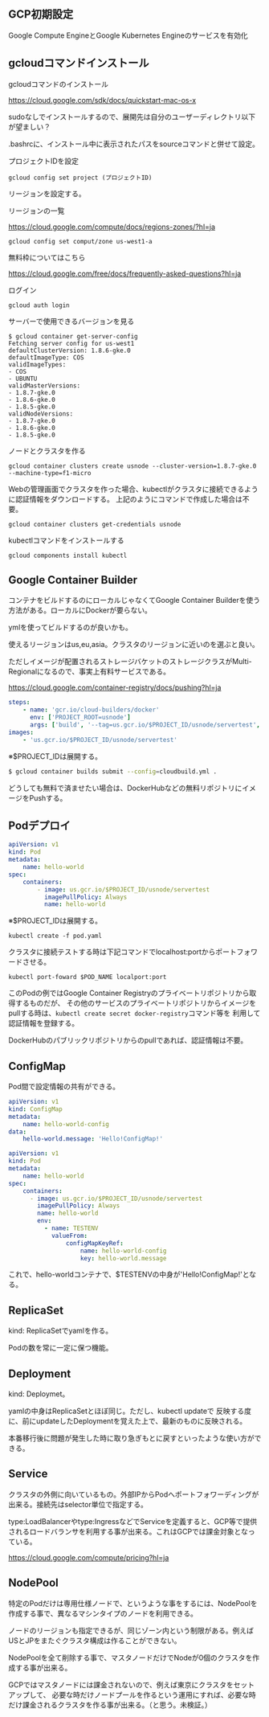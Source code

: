 ## GCP初期設定

Google Compute EngineとGoogle Kubernetes Engineのサービスを有効化

## gcloudコマンドインストール
gcloudコマンドのインストール

https://cloud.google.com/sdk/docs/quickstart-mac-os-x

sudoなしでインストールするので、展開先は自分のユーザーディレクトリ以下が望ましい？

.bashrcに、インストール中に表示されたパスをsourceコマンドと併せて設定。


プロジェクトIDを設定

`gcloud config set project (プロジェクトID)`


リージョンを設定する。

リージョンの一覧

https://cloud.google.com/compute/docs/regions-zones/?hl=ja

`gcloud config set comput/zone us-west1-a`

無料枠についてはこちら

https://cloud.google.com/free/docs/frequently-asked-questions?hl=ja


ログイン

`gcloud auth login`

サーバーで使用できるバージョンを見る

```
$ gcloud container get-server-config
Fetching server config for us-west1
defaultClusterVersion: 1.8.6-gke.0
defaultImageType: COS
validImageTypes:
- COS
- UBUNTU
validMasterVersions:
- 1.8.7-gke.0
- 1.8.6-gke.0
- 1.8.5-gke.0
validNodeVersions:
- 1.8.7-gke.0
- 1.8.6-gke.0
- 1.8.5-gke.0
```

ノードとクラスタを作る

`gcloud container clusters create usnode --cluster-version=1.8.7-gke.0 --machine-type=f1-micro`

Webの管理画面でクラスタを作った場合、kubectlがクラスタに接続できるように認証情報をダウンロードする。
上記のようにコマンドで作成した場合は不要。

`gcloud container clusters get-credentials usnode`

kubectlコマンドをインストールする

`gcloud components install kubectl`

## Google Container Builder

コンテナをビルドするのにローカルじゃなくてGoogle Container Builderを使う方法がある。ローカルにDockerが要らない。

ymlを使ってビルドするのが良いかも。

使えるリージョンはus,eu,asia。クラスタのリージョンに近いのを選ぶと良い。

ただしイメージが配置されるストレージバケットのストレージクラスがMulti-Regionalになるので、事実上有料サービスである。

https://cloud.google.com/container-registry/docs/pushing?hl=ja

```yaml
steps:
    - name: 'gcr.io/cloud-builders/docker'
      env: ['PROJECT_ROOT=usnode']
      args: ['build', '--tag=us.gcr.io/$PROJECT_ID/usnode/servertest', '.']
images: 
    - 'us.gcr.io/$PROJECT_ID/usnode/servertest'
```
※$PROJECT_IDは展開する。

```bash
$ gcloud container builds submit --config=cloudbuild.yml .
```

どうしても無料で済ませたい場合は、DockerHubなどの無料リポジトリにイメージをPushする。

## Podデプロイ
```yaml
apiVersion: v1
kind: Pod
metadata:
    name: hello-world
spec:
    containers:
        - image: us.gcr.io/$PROJECT_ID/usnode/servertest
          imagePullPolicy: Always
          name: hello-world
```
※$PROJECT_IDは展開する。

`kubectl create -f pod.yaml`

クラスタに接続テストする時は下記コマンドでlocalhost:portからポートフォワードさせる。

`kubectl port-foward $POD_NAME localport:port`

このPodの例ではGoogle Container Registryのプライベートリポジトリから取得するものだが、
その他のサービスのプライベートリポジトリからイメージをpullする時は、`kubectl create secret docker-registry`コマンド等を
利用して認証情報を登録する。

DockerHubのパブリックリポジトリからのpullであれば、認証情報は不要。

## ConfigMap
Pod間で設定情報の共有ができる。
```yaml
apiVersion: v1
kind: ConfigMap
metadata:
    name: hello-world-config
data:
    hello-world.message: 'Hello!ConfigMap!'
```

```yaml
apiVersion: v1
kind: Pod
metadata:
    name: hello-world
spec:
    containers:
      - image: us.gcr.io/$PROJECT_ID/usnode/servertest
        imagePullPolicy: Always
        name: hello-world
        env:
          - name: TESTENV
            valueFrom:
                configMapKeyRef:
                    name: hello-world-config
                    key: hello-world.message
```
これで、hello-worldコンテナで、$TESTENVの中身が'Hello!ConfigMap!'となる。

## ReplicaSet
kind: ReplicaSetでyamlを作る。

Podの数を常に一定に保つ機能。

## Deployment
kind: Deploymet。

yamlの中身はReplicaSetとほぼ同じ。ただし、kubectl updateで
反映する度に、前にupdateしたDeploymentを覚えた上で、最新のものに反映される。

本番移行後に問題が発生した時に取り急ぎもとに戻すといったような使い方ができる。

## Service

クラスタの外側に向いているもの。外部IPからPodへポートフォワーディングが出来る。接続先はselector単位で指定する。

type:LoadBalancerやtype:IngressなどでServiceを定義すると、GCP等で提供されるロードバランサを利用する事が出来る。これはGCPでは課金対象となっている。

https://cloud.google.com/compute/pricing?hl=ja

## NodePool

特定のPodだけは専用仕様ノードで、というような事をするには、NodePoolを作成する事で、異なるマシンタイプのノードを利用できる。

ノードのリージョンも指定できるが、同じゾーン内という制限がある。例えばUSとJPをまたぐクラスタ構成は作ることができない。

NodePoolを全て削除する事で、マスタノードだけでNodeが0個のクラスタを作成する事が出来る。

GCPではマスタノードには課金されないので、例えば東京にクラスタをセットアップして、
必要な時だけノードプールを作るという運用にすれば、必要な時だけ課金されるクラスタを作る事が出来る。（と思う。未検証。）

